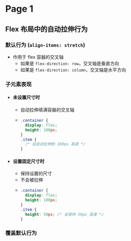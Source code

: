 # Page 1

## Flex 布局中的自动拉伸行为

### 默认行为 (`align-items: stretch`)

* 作用于 flex 容器的交叉轴
  * 如果是 `flex-direction: row`，交叉轴是垂直方向
  * 如果是 `flex-direction: column`，交叉轴是水平方向

### 子元素表现

* #### 未设置尺寸时
  * 自动拉伸填满容器的交叉轴
  * ```css
    .container {
      display: flex;
      height: 100px;
    }
    .item {
      /* 会自动拉伸到 100px 高度 */
    }
    ```
* #### 设置固定尺寸时
  * 保持设置的尺寸
  * 不会被拉伸
  * ```css
    .container {
      display: flex;
      height: 100px;
    }
    .item {
      height: 50px; /* 会保持 50px 高度 */
    }
    ```

### 覆盖默认行为
